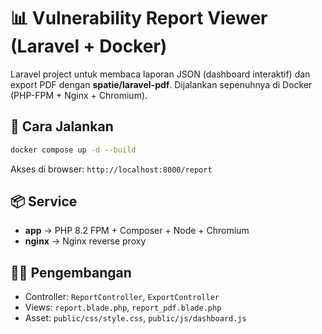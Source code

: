 # 📊 Vulnerability Report Viewer (Laravel + Docker)

Laravel project untuk membaca laporan JSON (dashboard interaktif) dan export PDF dengan **spatie/laravel-pdf**.
Dijalankan sepenuhnya di Docker (PHP-FPM + Nginx + Chromium).

## 🚀 Cara Jalankan
```bash
docker compose up -d --build
```

Akses di browser: `http://localhost:8000/report`

## 📦 Service
- **app** → PHP 8.2 FPM + Composer + Node + Chromium
- **nginx** → Nginx reverse proxy

## 👨‍💻 Pengembangan
- Controller: `ReportController`, `ExportController`
- Views: `report.blade.php`, `report_pdf.blade.php`
- Asset: `public/css/style.css`, `public/js/dashboard.js`
